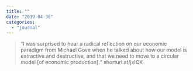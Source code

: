 ```yaml
---
title: ""
date: "2019-04-30"
categories: 
  - "journal"
---
```


> “I was surprised to hear a radical reflection on our economic paradigm from Michael Gove when he talked about how our model is extractive and destructive, and that we need to move to a circular model \[of economic production\].“ shorturl.at/jxIQX

